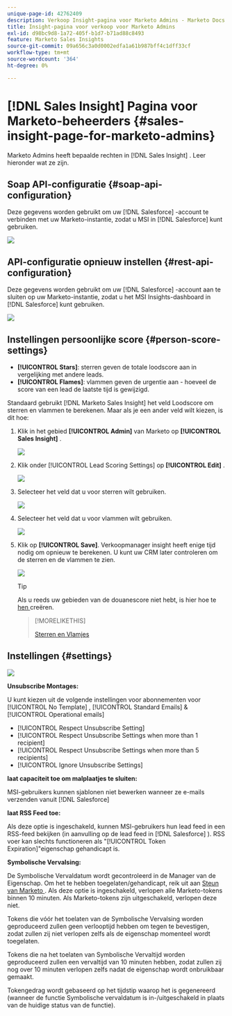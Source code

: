 ```yaml
---
unique-page-id: 42762409
description: Verkoop Insight-pagina voor Marketo Admins - Marketo Docs - Productdocumentatie
title: Insight-pagina voor verkoop voor Marketo Admins
exl-id: d98bc9d8-1a72-405f-b1d7-b71ad88c8493
feature: Marketo Sales Insights
source-git-commit: 09a656c3a0d0002edfa1a61b987bff4c1dff33cf
workflow-type: tm+mt
source-wordcount: '364'
ht-degree: 0%

---
```


# [!DNL Sales Insight] Pagina voor Marketo-beheerders {#sales-insight-page-for-marketo-admins}

Marketo Admins heeft bepaalde rechten in [!DNL Sales Insight] . Leer hieronder wat ze zijn.

## Soap API-configuratie {#soap-api-configuration}

Deze gegevens worden gebruikt om uw [!DNL Salesforce] -account te verbinden met uw Marketo-instantie, zodat u MSI in [!DNL Salesforce] kunt gebruiken.

![](assets/one-1.png)

## API-configuratie opnieuw instellen {#rest-api-configuration}

Deze gegevens worden gebruikt om uw [!DNL Salesforce] -account aan te sluiten op uw Marketo-instantie, zodat u het MSI Insights-dashboard in [!DNL Salesforce] kunt gebruiken.

![](assets/two-1.png)

## Instellingen persoonlijke score {#person-score-settings}

* **[!UICONTROL Stars]**: sterren geven de totale loodscore aan in vergelijking met andere leads.
* **[!UICONTROL Flames]**: vlammen geven de urgentie aan - hoeveel de score van een lead de laatste tijd is gewijzigd.

Standaard gebruikt [!DNL Marketo Sales Insight] het veld Loodscore om sterren en vlammen te berekenen. Maar als je een ander veld wilt kiezen, is dit hoe:

1. Klik in het gebied **[!UICONTROL Admin]** van Marketo op **[!UICONTROL Sales Insight]** .

   ![](assets/four.png)

1. Klik onder [!UICONTROL Lead Scoring Settings] op **[!UICONTROL Edit]** .

   ![](assets/five.png)

1. Selecteer het veld dat u voor sterren wilt gebruiken.

   ![](assets/six.png)

1. Selecteer het veld dat u voor vlammen wilt gebruiken.

   ![](assets/seven.png)

1. Klik op **[!UICONTROL Save]**. Verkoopmanager insight heeft enige tijd nodig om opnieuw te berekenen. U kunt uw CRM later controleren om de sterren en de vlammen te zien.

   ![](assets/eight.png)

   >[!TIP]
   >
   >Als u reeds uw gebieden van de douanescore niet hebt, is hier hoe te [ hen ](/help/marketo/product-docs/administration/field-management/create-a-custom-field-in-marketo.md) creëren.

   >[!MORELIKETHIS]
   >
   >[ Sterren en Vlamjes ](/help/marketo/product-docs/marketo-sales-insight/msi-for-salesforce/features/stars-and-flames/customize-stars-and-flames.md)

## Instellingen {#settings}

![](assets/nine.png)

**Unsubscribe Montages:**

U kunt kiezen uit de volgende instellingen voor abonnementen voor [!UICONTROL No Template] , [!UICONTROL Standard Emails] &amp; [!UICONTROL Operational emails]

* [!UICONTROL Respect Unsubscribe Setting]
* [!UICONTROL Respect Unsubscribe Settings when more than 1 recipient]
* [!UICONTROL Respect Unsubscribe Settings when more than 5 recipients]
* [!UICONTROL Ignore Unsubscribe Settings]

**laat capaciteit toe om malplaatjes te sluiten:**

MSI-gebruikers kunnen sjablonen niet bewerken wanneer ze e-mails verzenden vanuit [!DNL Salesforce]

**laat RSS Feed toe:**

Als deze optie is ingeschakeld, kunnen MSI-gebruikers hun lead feed in een RSS-feed bekijken (in aanvulling op de lead feed in [!DNL Salesforce] ). RSS voer kan slechts functioneren als &quot;[!UICONTROL Token Expiration]&quot;eigenschap gehandicapt is.

**Symbolische Vervalsing:**

De Symbolische Vervaldatum wordt gecontroleerd in de Manager van de Eigenschap. Om het te hebben toegelaten/gehandicapt, reik uit aan [ Steun van Marketo ](https://nation.marketo.com/t5/Support/ct-p/Support). Als deze optie is ingeschakeld, verlopen alle Marketo-tokens binnen 10 minuten. Als Marketo-tokens zijn uitgeschakeld, verlopen deze niet.

Tokens die vóór het toelaten van de Symbolische Vervalsing worden geproduceerd zullen geen verlooptijd hebben om tegen te bevestigen, zodat zullen zij niet verlopen zelfs als de eigenschap momenteel wordt toegelaten.

Tokens die na het toelaten van Symbolische Vervaltijd worden geproduceerd zullen een vervaltijd van 10 minuten hebben, zodat zullen zij nog over 10 minuten verlopen zelfs nadat de eigenschap wordt onbruikbaar gemaakt.

Tokengedrag wordt gebaseerd op het tijdstip waarop het is gegenereerd (wanneer de functie Symbolische vervaldatum is in-/uitgeschakeld in plaats van de huidige status van de functie).
